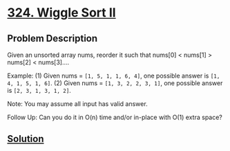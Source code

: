 # [324. Wiggle Sort II](https://leetcode.com/problems/wiggle-sort-ii/description/)
## Problem Description
Given an unsorted array nums, reorder it such that nums[0] < nums[1] > nums[2] < nums[3]....

Example:
(1) Given nums = `[1, 5, 1, 1, 6, 4]`, one possible answer is `[1, 4, 1, 5, 1, 6]`. 
(2) Given nums = `[1, 3, 2, 2, 3, 1]`, one possible answer is `[2, 3, 1, 3, 1, 2]`.

Note:
You may assume all input has valid answer.

Follow Up:
Can you do it in O(n) time and/or in-place with O(1) extra space?

## [Solution](https://leetcode.com/problems/wiggle-sort-ii/discuss/)
